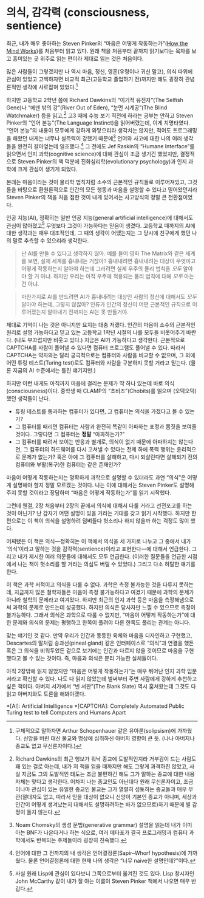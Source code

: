 의식, 감각력 (consciousness, sentience)
=======================================

최근, 내가 매우 좋아하는 Steven Pinker의 “마음은 어떻게 작동하는가”([How the Mind Works][htmw])를 처음부터 읽고 있다. 원래 책을 처음부터 끝까지 읽기보다는 목차를 보고 흥미있는 곳 위주로 읽는 편이라 제대로 읽는 것은 처음이다.

많은 사람들이 그렇겠지만 나 역시 마음, 정신, 영혼(유령이나 귀신 말고), 의식 따위에 관심이 있었고 고백하자면 비교적 최근(고등학교 졸업하기 전)까지만 해도 굉장히 관념론적인 생각에 사로잡혀 있었다.[^1]

하지만 고등학교 2학년 쯤에 Richard Dawkins의 “이기적 유전자”(The Selfish Gene)나 “에덴 밖의 강”(River Out of Eden), “눈먼 시계공”(The Blind Watchmaker) 등을 읽고,[^2] 고3 때에 수능 보기 직전에 하라는 공부는 안하고 Steven Pinker의 “언어 본능”(The Language Instinct)을 읽어버렸는데, 이게 치명타였다. “언어 본능”의 내용이 모두에게 강하게 와닿으리라 생각치는 않지만, 적어도 프로그래밍을 해왔던 내게는 너무나 설득력이 강했기 때문에[^3] 언어와 사고에 대한 나의 여러 생각들을 완전히 갈아엎는데 일조했다.[^4] 그 전에도 Jef Raskin의 “Humane Interface”를 읽으면서 인지 과학(cognitive science)에 대해 관심이 조금 생기긴 했었지만, 결정적으로 Steven Pinker의 책 덕분에 진화심리학(evolutionary psychology)과 인지 과학에 크게 관심이 생기게 되었다.

본래는 마음이라는 것이 물리학 법칙처럼 소수의 근본적인 규칙들로 이루어져있고, 그것들을 바탕으로 환원론적으로 인간의 모든 행동과 마음을 설명할 수 있다고 믿어왔던지라 Steven Pinker의 책을 처음 접한 것이 내게 있어서는 사고방식의 정말 큰 전환점이었다.

인공 지능(AI), 정확히는 일반 인공 지능(general artificial intelligence)에 대해서도 관심이 많아졌고[^5] 무엇보다 그것이 가능하다는 믿음이 생겼다. 고등학교 때까지의 AI에 대한 생각과는 매우 대조적인데, 그 때의 생각이 어땠는지는 그 당시에 친구에게 했던 나의 말로 추측할 수 있으리라 생각한다.

> 난 AI를 만들 수 있다고 생각하지 않아. 예를 들어 영화 The Matrix와 같은 세계를 보면, 실제 세계를 흉내내는 거잖아? 흉내내려면 흉내내려는 대상이 무엇이고 어떻게 작동하는지 알아야 하는데 그러려면 실제 우주의 물리 법칙을 *모두* 알아야 할 거 아냐. 하지만 우리는 아직 우주에 적용되는 물리 법칙에 대해 *모두* 아는 건 아냐.

> 마찬가지로 AI를 만드려면 AI가 흉내내려는 대상인 사람의 정신에 대해서도 *모두* 알아야 하는데, 그렇지 않잖아? 인류가 인간의 정신이 어떤 근본적인 규칙으로 이루어졌는지 알아내기 전까지는 AI는 못 만들거야.

제대로 기억이 나는 것은 아니지만 요지는 대충 저랬다. 인간의 마음이 소수의 근본적인 원리로 설명 가능하다고 믿고 있는 고등학교 1학년 시절의 나를 모두들 비웃어주기 바란다. (나도 부끄럽지만 비웃고 있다.) 지금은 AI가 가능하다고 생각한다. 근본적으로 CAPTCHA를 사람이 풀어낼 수 있다면 컴퓨터 프로그램도 풀어낼 수 있다. 따라서 CAPTCHA는 약자와는 달리 궁극적으로는 컴퓨터와 사람을 비교할 수 없으며, 그 외에 어떤 튜링 테스트(Turing test)로도 컴퓨터와 사람을 구분하지 못할 거라고 믿는다. (물론 지금의 AI 수준에서는 틀린 얘기지만.)

하지만 이런 내게도 아직까지 마음에 걸리는 문제가 딱 하나 있는데 바로 의식(consciousness)이다. 중학생 때 CLAMP의 “쵸비츠”(Chobits)를 읽으며 (오덕오덕) 했던 생각들이 난다.

 - 튜링 테스트를 통과하는 컴퓨터가 있다면, 그 컴퓨터는 의식을 가졌다고 볼 수 있는가?
 - 그 컴퓨터를 때리면 컴퓨터는 사람과 완전히 똑같이 아파하는 표정과 몸짓을 보여줄 것이다. 그렇다면 그 컴퓨터는 **정말** “아파하는가?”
 - 그 컴퓨터를 때려서 보이는 반응과 별개로, 의식이 없기 때문에 아파하지는 않는다면, 그 컴퓨터의 하드웨어를 다시 고쳐낼 수 있다는 전제 하에 폭력 행위는 윤리적으로 문제가 없는가? 혹은 아예 그 컴퓨터를 살해하고, 다시 되살린다면 살해되기 전의 컴퓨터와 부활(복구)한 컴퓨터는 같은 존재인가?

마음이 어떻게 작동하는지는 명확하게 과학으로 설명할 수 있더라도 과연 “의식”은 어떻게 설명해야 할지 정말 모르겠는 것이다. 나는 이에 대해서는 Steven Pinker도 설명해주지 못할 것이라고 장담하며 “마음은 어떻게 작동하는가”를 읽기 시작했다.

그런데 웬걸, 2장 처음부터 2장의 끝에서 의식에 대해서 다룰 거라고 선전포고를 하는 것이 아닌가? 난 갑자기 어떤 설명이 있을 거라는 기대를 갖고 읽기 시작했다. 하지만 한편으로는 이 책이 의식을 설명하려 덤벼들다 헛소리나 하지 않을까 하는 걱정도 많이 했다.

어찌됐든 이 책은 의식—정확히는 이 책에서 의식을 세 가지로 나누고 그 중에서 내가 ‘의식’이라고 말하는 것을 감각력(sentience)이라고 표현한다—에 대해서 언급한다. 그리고 내가 제시한 여러 의문들에 대해서도 모두 언급한다. (이러한 질문들을 언급한 시점에서 나는 책이 헛소리를 할 거라는 의심도 버릴 수 있었다.) 그리고 다소 허탈한 얘기를 한다.

이 책은 과학 서적이고 의식을 다룰 수 없다. 과학은 측정 불가능한 것을 다루지 못하는데, 지금까지 많은 철학자들은 마음이 측정 불가능하다고 여겼기 때문에 과학의 문제가 아니라 철학의 문제라고 여겨왔다. 하지만 최근의 인지 과학 등은 마음을 측정해냄으로써 과학의 문제로 만드는데 성공했다. 하지만 의식은 당사자만 느낄 수 있으므로 측정이 불가능하다. 그래서 의식은 과학으로 다룰 수 없지만, “마음이 어떻게 작동하는가”에 대한 문제와 의식의 문제는 평행하고 한쪽이 풀려야 다른 한쪽도 풀리는 관계는 아니다.

맞는 얘기인 것 같다. 만약 우리가 인간과 동등한 육체와 마음을 디자인하고 구현했고, Descartes의 말처럼 송과선(pineal gland) 같은 인터페이스로 “의식”과 연결을 했든 혹은 그 의식을 비워두었든 겉으로 보기에는 인간과 다르지 않을 것이므로 마음을 구현했다고 볼 수 있는 것이다. 즉, 마음과 의식은 분리 가능한 실체들이다.

아직 2장밖에 읽지 않았지만 “마음은 어떻게 작동하는가”는 매우 뛰어난 인지 과학 입문서라고 확신할 수 있다. 나도 다 읽지 않았는데 벌써부터 주변 사람에게 강하게 추천하고 싶은 책이다. 아버지 서가에서 “빈 서판”(The Blank Slate) 역시 훔쳐왔는데 그것도 다 읽고 아버지와도 토론을 해봐야겠다.

[^1]: 구체적으로 말하자면 Arthur Schopenhauer 같은 유아론(solipsism)에 가까웠다. 신앙을 버린 대신 불교와 명상에 심취하신 아버지 영향이 큰 듯. (나나 아버지나 종교도 없고 무신론자이다.)

[^2]: Richard Dawkins의 최근 행보가 워낙 종교에 도발적인지라 거부감이 드는 사람도 꽤 있는 걸로 아는데, 내가 저 책을 읽을 때까지만 해도 그렇게 과격하진 않았고, 사실 지금도 그의 도발적인 태도는 조금 불편하긴 해도 그가 말하는 종교에 대한 내용 자체는 맞다고 생각한다. 어차피 나는 종교인도 아닌데다 원래 무신론자이고, 조금이나마 관심이 있는 유일한 종교인 불교는 그가 열렬히 성토하는 종교들과 매우 무관(절대자도 없고, 따라서 믿을 대상이 없으니 신앙이 기본인 종교가 아니며, 세상과 인간이 어떻게 생겨났는지 대해서도 설명하려하는 바가 없으므로)하기 때문에 별 감정이 들지 않는다.

[^3]: Noam Chomsky의 생성 문법(generative grammar) 설명을 읽는데 내가 이미 아는 BNF가 나온다거나 하는 식으로, 여러 메타포가 결국 프로그래밍과 컴퓨터 과학에서도 반복되는 주제들이라 굉장히 친숙했다.

[^4]: 언어에 대한 그 전까지의 내 생각은 언어결정론(Sapir–Whorf hypothesis)에 가까웠다. 물론 언어결정론에 대한 현재 나의 생각은 “너무 naive한 설명인데?”이다.

[^5]: 사실 원래 Lisp에 관심이 있다보니 그쪽으로부터 옮겨진 것도 있다. Lisp 창시자인 John McCarthy 같이 내가 잘 아는 이름이 Steven Pinker 책에서 나오면 매우 반갑다.

[htmw]: http://pinker.wjh.harvard.edu/books/htmw/

*[AI]: Artificial Intelligence
*[CAPTCHA]: Completely Automated Public Turing test to tell Computers and Humans Apart
